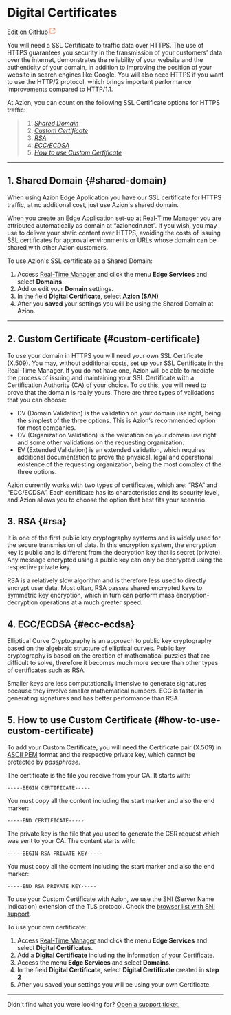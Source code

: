 # Digital **Certificates**

[Edit on GitHub <svg width="14" height="14" xmlns="http://www.w3.org/2000/svg"><g fill="none" stroke="#F3652B"><path d="M4.81.71H.672v11.43H12.1V8.001" stroke-width=".8"/><path d="M6.87.786h5.155V5.94M6.31 6.5L12.026.786"/></g></svg>](https://github.com/aziontech/docs_en/edit/master/edge-application/digital-certificates/index.md)

You will need a SSL Certificate to traffic data over HTTPS. The use of HTTPS guarantees you security in the transmission of your customers' data over the internet, demonstrates the reliability of your website and the authenticity of your domain, in addition to improving the position of your website in search engines like Google. You will also need HTTPS if you want to use the HTTP/2 protocol, which brings important performance improvements compared to HTTP/1.1.

At Azion, you can count on the following SSL Certificate options for HTTPS traffic:

> 1. _[Shared Domain](#shared-domain)_
> 2. _[Custom Certificate](#custom-certificate)_
> 3. _[RSA](#rsa)_
> 4. _[ECC/ECDSA](#ecc-ecdsa)_
> 5. _[How to use Custom Certificate](#how-to-use-custom-certificate)_

---

## 1. Shared Domain {#shared-domain}

When using Azion Edge Application you have our SSL certificate for HTTPS traffic, at no additional cost, just use Azion's shared domain.

When you create an Edge Application set-up at [Real-Time Manager](https://manager.azion.com/) you are attributed automatically as domain at “azioncdn.net”. If you wish, you may use to deliver your static content over HTTPS, avoiding the costs of issuing SSL certificates for approval environments or URLs whose domain can be shared with other Azion customers.

To use Azion's SSL certificate as a Shared Domain:

1.  Access [Real-Time Manager](https://manager.azion.com/) and click the menu **Edge Services** and select **Domains**.
2.  Add or edit your **Domain** settings.
3.  In the field **Digital Certificate**, select **Azion (SAN)**
4.  After you **saved** your settings you will be using the Shared Domain at Azion.

---

## 2. Custom Certificate {#custom-certificate}

To use your domain in HTTPS you will need your own SSL Certificate (X.509). You may, without additional costs, set up your SSL Certificate in the Real-Time Manager. If you do not have one, Azion will be able to mediate the process of issuing and maintaining your SSL Certificate with a Certification Authority (CA) of your choice. To do this, you will need to prove that the domain is really yours. There are three types of validations that you can choose:

- DV (Domain Validation) is the validation on your domain use right, being the simplest of the three options. This is Azion’s recommended option for most companies.
- OV (Organization Validation) is the validation on your domain use right and some other validations on the requesting organization.
- EV (Extended Validation) is an extended validation, which requires additional documentation to prove the physical, legal and operational existence of the requesting organization, being the most complex of the three options.

Azion currently works with two types of certificates, which are: “RSA” and “ECC/ECDSA”. Each certificate has its characteristics and its security level, and Azion allows you to choose the option that best fits your scenario.

## 3. RSA {#rsa}

It is one of the first public key cryptography systems and is widely used for the secure transmission of data. In this encryption system, the encryption key is public and is different from the decryption key that is secret (private). Any message encrypted using a public key can only be decrypted using the respective private key.  

RSA is a relatively slow algorithm and is therefore less used to directly encrypt user data. Most often, RSA passes shared encrypted keys to symmetric key encryption, which in turn can perform mass encryption-decryption operations at a much greater speed.

## 4. ECC/ECDSA {#ecc-ecdsa}

Elliptical Curve Cryptography is an approach to public key cryptography based on the algebraic structure of elliptical curves. Public key cryptography is based on the creation of mathematical puzzles that are difficult to solve, therefore it becomes much more secure than other types of certificates such as RSA.

Smaller keys are less computationally intensive to generate signatures because they involve smaller mathematical numbers. ECC is faster in generating signatures and has better performance than RSA.

## 5. How to use Custom Certificate {#how-to-use-custom-certificate}

To add your Custom Certificate, you will need the Certificate pair (X.509) in [ASCII PEM](https://www.google.com.br/search?q=Como+converter+um+certificado+PFX+para+PEM&cad=h) format and the respective private key, which cannot be protected by *passphrase*.

The certificate is the file you receive from your CA. It starts with:

~~~
-----BEGIN CERTIFICATE-----
~~~

You must copy all the content including the start marker and also the end marker:

~~~
-----END CERTIFICATE-----
~~~

The private key is the file that you used to generate the CSR request which was sent to your CA. The content starts with:

~~~
-----BEGIN RSA PRIVATE KEY-----
~~~

You must copy all the content including the start marker and also the end marker:

~~~
-----END RSA PRIVATE KEY-----
~~~

To use your Custom Certificate with Azion, we use the SNI (Server Name Indication) extension of the TLS protocol. Check the [browser list with SNI support](https://caniuse.com/#feat=sni).

To use your own certificate:

1.  Access [Real-Time Manager](https://manager.azion.com/)  and click the menu **Edge Services** and select **Digital Certificates**.
2.  Add a **Digital Certificate** including the information of your Certificate.
3.  Access the menu **Edge Services** and select **Domains**.
4.  In the field **Digital Certificate**, select **Digital Certificate** created in **step 2**
5.  After you saved your settings you will be using your own Certificate.

---

Didn't find what you were looking for? [Open a support ticket.](https://tickets.azion.com/)
